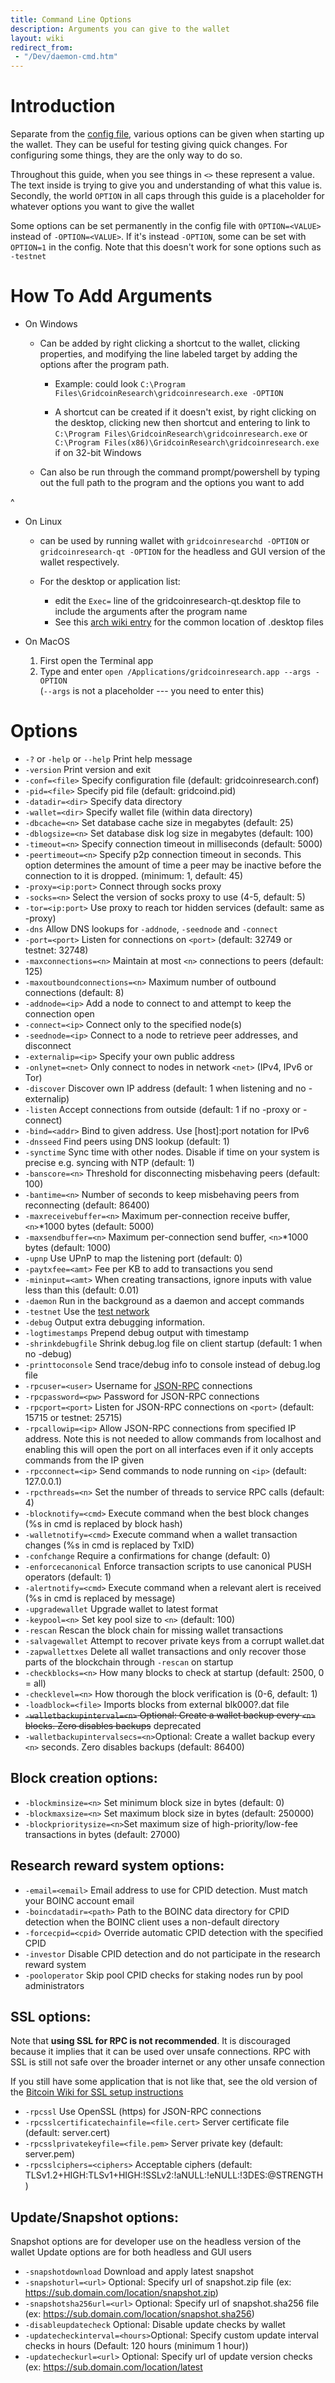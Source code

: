 ```yaml
---
title: Command Line Options 
description: Arguments you can give to the wallet
layout: wiki
redirect_from:
 - "/Dev/daemon-cmd.htm"
---
```


# Introduction

Separate from the [config file](config-file "wikilink"), various options can
be given when starting up the wallet. They can be useful for testing giving 
quick changes. For configuring some things, they are the only way to do so.


Throughout this guide, when you see things in `<>` these represent a value. The
text inside is trying to give you and understanding of what this value is. Secondly,
the world `OPTION` in all caps through this guide is a placeholder for whatever 
options you want to give the wallet


Some options can be set permanently in the config file with `OPTION=<VALUE>` 
instead of `-OPTION=<VALUE>`. If it's instead `-OPTION`, some can be set with
`OPTION=1` in the config. Note that this doesn't work for sone options
such as `-testnet`

# How To Add Arguments

* On Windows 
    * Can be added by right clicking a shortcut to the wallet, clicking properties,
      and modifying the line labeled target by adding the options after the program
      path. 
    
        * Example: could look `C:\Program Files\GridcoinResearch\gridcoinresearch.exe -OPTION `

        
        * A shortcut can be created if it doesn't exist, by right clicking on 
        the desktop, clicking new then shortcut and entering to link to 
        `C:\Program Files\GridcoinResearch\gridcoinresearch.exe` or
        `C:\Program Files(x86)\GridcoinResearch\gridcoinresearch.exe` if on 32-bit
        Windows

    * Can also be run through the command prompt/powershell by typing 
      out the full path to the program and the options you want to add

^
* On Linux 
  * can be used by running wallet with `gridcoinresearchd -OPTION` or `gridcoinresearch-qt -OPTION` for the headless and GUI version of the wallet respectively.

  * For the desktop or application list:
    * edit the `Exec=` line of the gridcoinresearch-qt.desktop file to include the arguments after the program name
    * See this [arch wiki entry](https://wiki.archlinux.org/index.php/desktop_entries#Application_entry) for the common location of .desktop files


* On MacOS 
  1. First open the Terminal app
  2. Type and enter `open /Applications/gridcoinresearch.app --args -OPTION`  
    (`--args` is not a placeholder --- you need to enter this)





# Options 

  * `-?` or `-help` or `--help` Print help message
  * `-version`               Print version and exit
  * `-conf=<file>`           Specify configuration file (default: gridcoinresearch.conf)
  * `-pid=<file>`            Specify pid file (default: gridcoind.pid)
  * `-datadir=<dir>`         Specify data directory
  * `-wallet=<dir>`          Specify wallet file (within data directory)
  * `-dbcache=<n>`           Set database cache size in megabytes (default: 25)
  * `-dblogsize=<n>`         Set database disk log size in megabytes (default: 100)
  * `-timeout=<n>`           Specify connection timeout in milliseconds (default: 5000)
  * `-peertimeout=<n>`       Specify p2p connection timeout in seconds. This option determines the amount of time a peer may be inactive before the connection to it is dropped. (minimum: 1, default: 45)
  * `-proxy=<ip:port>`       Connect through socks proxy
  * `-socks=<n>`             Select the version of socks proxy to use (4-5, default: 5)
  * `-tor=<ip:port>`         Use proxy to reach tor hidden services (default: same as -proxy)
  * `-dns`                   Allow DNS lookups for `-addnode`, `-seednode` and `-connect`
  * `-port=<port>`           Listen for connections on `<port>` (default: 32749 or testnet: 32748)
  * `-maxconnections=<n>`    Maintain at most `<n>` connections to peers (default: 125)
  * `-maxoutboundconnections=<n>` Maximum number of outbound connections (default: 8)
  * `-addnode=<ip>`          Add a node to connect to and attempt to keep the connection open
  * `-connect=<ip>`          Connect only to the specified node(s)
  * `-seednode=<ip>`         Connect to a node to retrieve peer addresses, and disconnect
  * `-externalip=<ip>`       Specify your own public address
  * `-onlynet=<net>`         Only connect to nodes in network `<net>` (IPv4, IPv6 or Tor)
  * `-discover`              Discover own IP address (default: 1 when listening and no -externalip)
  * `-listen`                Accept connections from outside (default: 1 if no -proxy or -connect)
  * `-bind=<addr>`           Bind to given address. Use [host]:port notation for IPv6
  * `-dnsseed`               Find peers using DNS lookup (default: 1)
  * `-synctime`              Sync time with other nodes. Disable if time on your system is precise e.g. syncing with NTP (default: 1)
  * `-banscore=<n>`          Threshold for disconnecting misbehaving peers (default: 100)
  * `-bantime=<n>`           Number of seconds to keep misbehaving peers from reconnecting (default: 86400)
  * `-maxreceivebuffer=<n>`  Maximum per-connection receive buffer, `<n>`*1000 bytes (default: 5000)
  * `-maxsendbuffer=<n>`     Maximum per-connection send buffer, `<n>`*1000 bytes (default: 1000)
  * `-upnp`                  Use UPnP to map the listening port (default: 0)
  * `-paytxfee=<amt>`        Fee per KB to add to transactions you send
  * `-mininput=<amt>`        When creating transactions, ignore inputs with value less than this (default: 0.01)
  * `-daemon`                Run in the background as a daemon and accept commands
  * `-testnet`              Use the [test network](testnet "wikilink")
  * `-debug`                Output extra debugging information.
  * `-logtimestamps`        Prepend debug output with timestamp
  * `-shrinkdebugfile`      Shrink debug.log file on client startup (default: 1 when no -debug)
  * `-printtoconsole`       Send trace/debug info to console instead of debug.log file
  * `-rpcuser=<user>`       Username for [JSON-RPC](rpc "wikilink") connections
  * `-rpcpassword=<pw>`     Password for JSON-RPC connections
  * `-rpcport=<port>`       Listen for JSON-RPC connections on `<port>` (default: 15715 or testnet: 25715)
  * `-rpcallowip=<ip>`      Allow JSON-RPC connections from specified IP address. Note this is not needed to allow commands from localhost and enabling this will open the port on all interfaces even if it only accepts commands from the IP given
  * `-rpcconnect=<ip>`      Send commands to node running on `<ip>` (default: 127.0.0.1)
  * `-rpcthreads=<n>`       Set the number of threads to service RPC calls (default: 4)
  * `-blocknotify=<cmd>`    Execute command when the best block changes (%s in cmd is replaced by block hash)
  * `-walletnotify=<cmd>`   Execute command when a wallet transaction changes (%s in cmd is replaced by TxID)
  * `-confchange`           Require a confirmations for change (default: 0)
  * `-enforcecanonical`     Enforce transaction scripts to use canonical PUSH operators (default: 1)
  * `-alertnotify=<cmd>`    Execute command when a relevant alert is received (%s in cmd is replaced by message)
  * `-upgradewallet`        Upgrade wallet to latest format
  * `-keypool=<n>`          Set key pool size to `<n>` (default: 100)
  * `-rescan`               Rescan the block chain for missing wallet transactions
  * `-salvagewallet`        Attempt to recover private keys from a corrupt wallet.dat
  * `-zapwallettxes`        Delete all wallet transactions and only recover those parts of the blockchain through `-rescan` on startup
  * `-checkblocks=<n>`      How many blocks to check at startup (default: 2500, 0 = all)
  * `-checklevel=<n>`       How thorough the block verification is (0-6, default: 1)
  * `-loadblock=<file>`     Imports blocks from external blk000?.dat file
  * ~~`-walletbackupinterval=<n>`    Optional: Create a wallet backup every `<n>` blocks. Zero disables backups~~ deprecated
  * `-walletbackupintervalsecs=<n>`Optional: Create a wallet backup every `<n>` seconds. Zero disables backups (default: 86400)

## Block creation options:
  * `-blockminsize=<n>`     Set minimum block size in bytes (default: 0)
  * `-blockmaxsize=<n>`     Set maximum block size in bytes (default: 250000)
  * `-blockprioritysize=<n>`Set maximum size of high-priority/low-fee transactions in bytes (default: 27000)

## Research reward system options:
  * `-email=<email>`        Email address to use for CPID detection. Must match your BOINC account email
  * `-boincdatadir=<path>`  Path to the BOINC data directory for CPID detection when the BOINC client uses a non-default directory
  * `-forcecpid=<cpid>`     Override automatic CPID detection with the specified CPID
  * `-investor`             Disable CPID detection and do not participate in the research reward system
  * `-pooloperator`         Skip pool CPID checks for staking nodes run by pool administrators

## SSL options: 
Note that **using SSL for RPC is not recommended**. It is discouraged because
it implies that it can be used over unsafe connections. RPC with SSL
is still not safe over the broader internet or any other unsafe connection 

If you still have some application that is not like that, see the old version of the 
[Bitcoin Wiki for SSL setup instructions](https://en.bitcoin.it/w/index.php?title=Enabling_SSL_on_original_client_daemon&oldid=33159)

  * `-rpcssl`                                 Use OpenSSL (https) for JSON-RPC connections
  * `-rpcsslcertificatechainfile=<file.cert>` Server certificate file (default: server.cert)
  * `-rpcsslprivatekeyfile=<file.pem>`        Server private key (default: server.pem)
  * `-rpcsslciphers=<ciphers>`                Acceptable ciphers (default: TLSv1.2+HIGH:TLSv1+HIGH:!SSLv2:!aNULL:!eNULL:!3DES:@STRENGTH)

## Update/Snapshot options:
Snapshot options are for developer use on the headless version of the wallet 
Update options are for both headless and GUI users

  * `-snapshotdownload`           Download and apply latest snapshot
  * `-snapshoturl=<url>`          Optional: Specify url of snapshot.zip file (ex: https://sub.domain.com/location/snapshot.zip)
  * `-snapshotsha256url=<url>`    Optional: Specify url of snapshot.sha256 file (ex: https://sub.domain.com/location/snapshot.sha256)
  * `-disableupdatecheck`         Optional: Disable update checks by wallet
  * `-updatecheckinterval=<hours>`Optional: Specify custom update interval checks in hours (Default: 120 hours (minimum 1 hour))
  * `-updatecheckurl=<url>`       Optional: Specify url of update version checks (ex: https://sub.domain.com/location/latest
